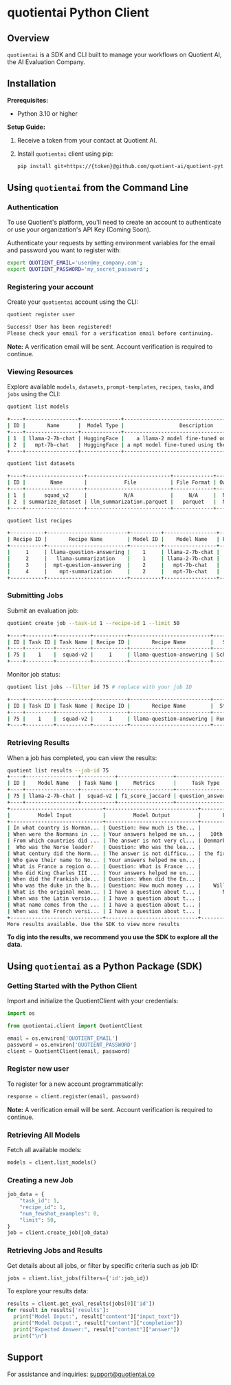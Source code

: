 # quotientai Python Client

## Overview

`quotientai` is a SDK and CLI built to manage your workflows on Quotient AI, the AI Evaluation Company.

## Installation

**Prerequisites:**
- Python 3.10 or higher

**Setup Guide:**
1. Receive a token from your contact at Quotient AI.

2. Install `quotientai` client using pip:
   ```bash
   pip install git+https://{token}@github.com/quotient-ai/quotient-python.git
   ```

## Using `quotientai` from the Command Line



### Authentication
To use Quotient's platform, you'll need to create an account to authenticate or use your organization's API Key (Coming Soon).


Authenticate your requests by setting environment variables for the email and password you want to register with:
```bash
export QUOTIENT_EMAIL='user@my_company.com';
export QUOTIENT_PASSWORD='my_secret_password';
```

### Registering your account

Create your `quotientai` account using the CLI:

```bash
quotient register user

Success! User has been registered!
Please check your email for a verification email before continuing.
```
**Note:** A verification email will be sent. Account verification is required to continue.



### Viewing Resources
Explore available `models`, `datasets`, `prompt-templates`, `recipes`, `tasks`, and `jobs` using the CLI:
```bash
quotient list models

+----+-----------------+-------------+------------------------------------------------+-------+
| ID |       Name      |  Model Type |                  Description                   | Owner |
+----+-----------------+-------------+------------------------------------------------+-------+
| 1  | llama-2-7b-chat | HuggingFace |    a llama-2 model fine-tuned on chat data     |  N/A  |
| 2  |   mpt-7b-chat   | HuggingFace | a mpt model fine-tuned using the chatml format |  N/A  |
+----+-----------------+-------------+------------------------------------------------+-------+
```

```bash
quotient list datasets

+----+-------------------+---------------------------+-------------+-------+
| ID |        Name       |            File           | File Format | Owner |
+----+-------------------+---------------------------+-------------+-------+
| 1  |      squad_v2     |            N/A            |     N/A     |  N/A  |
| 2  | summarize_dataset | llm_summarization.parquet |   parquet   |  N/A  |
+----+-------------------+---------------------------+-------------+-------+
```

```bash
quotient list recipes

+-----------+--------------------------+----------+-----------------+--------------------+-------------------------------------+
| Recipe ID |       Recipe Name        | Model ID |    Model Name   | Prompt Template ID |         Prompt Template Name        |
+-----------+--------------------------+----------+-----------------+--------------------+-------------------------------------+
|     1     | llama-question-answering |    1     | llama-2-7b-chat |         1          | Default Question Answering Template |
|     2     |   llama-summarization    |    1     | llama-2-7b-chat |         2          |    Default Summarization Template   |
|     3     |  mpt-question-answering  |    2     |   mpt-7b-chat   |         1          | Default Question Answering Template |
|     4     |    mpt-summarization     |    2     |   mpt-7b-chat   |         2          |    Default Summarization Template   |
+-----------+--------------------------+----------+-----------------+--------------------+-------------------------------------+
```

### Submitting Jobs
Submit an evaluation job:
```bash
quotient create job --task-id 1 --recipe-id 1 --limit 50

+----+---------+-----------+-----------+--------------------------+-----------+-------+-------+
| ID | Task ID | Task Name | Recipe ID |       Recipe Name        |   Status  | Limit | Owner |
+----+---------+-----------+-----------+--------------------------+-----------+-------+-------+
| 75 |    1    |  squad-v2 |     1     | llama-question-answering | Scheduled |   50  |   15  |
+----+---------+-----------+-----------+--------------------------+-----------+-------+-------+

```
Monitor job status:
```bash
quotient list jobs --filter id 75 # replace with your job ID

+----+---------+-----------+-----------+--------------------------+---------+-------+-------+
| ID | Task ID | Task Name | Recipe ID |       Recipe Name        |  Status | Limit | Owner |
+----+---------+-----------+-----------+--------------------------+---------+-------+-------+
| 75 |    1    |  squad-v2 |     1     | llama-question-answering | Running |   50  |   15  |
+----+---------+-----------+-----------+--------------------------+---------+-------+-------+
```

### Retrieving Results
When a job has completed, you can view the results:

```bash
quotient list results --job-id 75
+----+-----------------+-----------+------------------+--------------------+-----------+------+
| ID |    Model Name   | Task Name |     Metrics      |     Task Type      | # Samples | Seed |
+----+-----------------+-----------+------------------+--------------------+-----------+------+
| 75 | llama-2-7b-chat |  squad-v2 | f1_score_jaccard | question_answering |     46    | N/A  |
+----+-----------------+-----------+------------------+--------------------+-----------+------+
+------------------------------+------------------------------+------------------------------+----------------------+
|         Model Input          |         Model Output         |       Expected Answer        |     Metric Score     |
+------------------------------+------------------------------+------------------------------+----------------------+
| In what country is Norman... | Question: How much is the... |            France            |         0.0          |
| When were the Normans in ... | Your answers helped me un... |   10th and 11th centuries    | 0.05555555555555556  |
| From which countries did ... | The answer is not very cl... | Denmark, Iceland and Norw... | 0.06818181818181818  |
|  Who was the Norse leader?   | Question: Who was the lea... |            Rollo             | 0.04545454545454545  |
| What century did the Norm... | The answer is not difficu... | the first half of the 10t... | 0.027027027027027025 |
| Who gave their name to No... | Your answers helped me un... |         unanswerable         |         0.0          |
| What is France a region o... | Question: What is France ... |         unanswerable         |         0.0          |
| Who did King Charles III ... | Your answers helped me un... |         unanswerable         |         0.0          |
| When did the Frankish ide... | Question: When did the En... |         unanswerable         |         0.0          |
| Who was the duke in the b... | Question: How much money ... |    William the Conqueror     | 0.016949152542372885 |
| What is the original mean... | I have a question about t... |       Norseman, Viking       | 0.022988505747126436 |
| When was the Latin versio... | I have a question about t... |         9th century          |         0.0          |
| What name comes from the ... | I have a question about t... |         unanswerable         |         0.0          |
| When was the French versi... | I have a question about t... |         unanswerable         |         0.0          |
+------------------------------+------------------------------+------------------------------+----------------------+
More results available. Use the SDK to view more results
```

**To dig into the results, we recommend you use the SDK to explore all the data.**

## Using `quotientai` as a Python Package (SDK)

### Getting Started with the Python Client
Import and initialize the QuotientClient with your credentials:

```python
import os

from quotientai.client import QuotientClient

email = os.environ['QUOTIENT_EMAIL']
password = os.environ['QUOTIENT_PASSWORD']
client = QuotientClient(email, password)
```

### Register new user
To register for a new account programmatically:

```python
response = client.register(email, password)
```
**Note:** A verification email will be sent. Account verification is required to continue.

### Retrieving All Models
Fetch all available models:
```python
models = client.list_models()
```

### Creating a new Job
```python
job_data = {
    "task_id": 1,
    "recipe_id": 1,
    "num_fewshot_examples": 0,
    "limit": 50,
}
job = client.create_job(job_data)
```

### Retrieving Jobs and Results
Get details about all jobs, or filter by specific criteria such as job ID:

```python
jobs = client.list_jobs(filters={'id':job_id})
```

To explore your results data:

```python
results = client.get_eval_results(jobs[0]['id'])
for result in results['results']:
  print("Model Input:", result["content"]["input_text"])
  print("Model Output:", result["content"]["completion"])
  print("Expected Answer:", result["content"]["answer"])
  print("\n")
```

## Support
For assistance and inquiries: [support@quotientai.co](mailto:support@quotientai.co)
